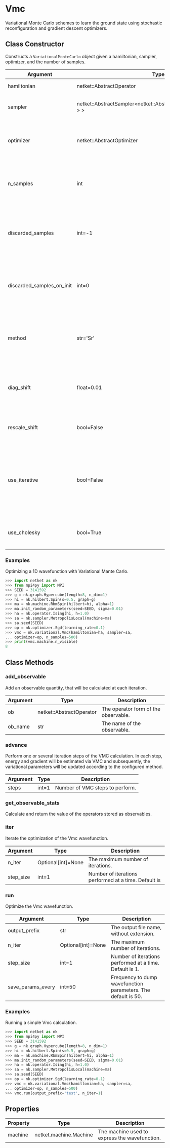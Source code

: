 # Vmc
Variational Monte Carlo schemes to learn the ground state using stochastic reconfiguration and gradient descent optimizers.

## Class Constructor
Constructs a ``VariationalMonteCarlo`` object given a hamiltonian,
sampler, optimizer, and the number of samples.

|        Argument         |                                    Type                                     |                                                                         Description                                                                          |
|-------------------------|-----------------------------------------------------------------------------|--------------------------------------------------------------------------------------------------------------------------------------------------------------|
|hamiltonian              |netket::AbstractOperator                                                     |The hamiltonian of the system.                                                                                                                                |
|sampler                  |netket::AbstractSampler<netket::AbstractMachine<std::__1::complex<double> > >|The sampler object to generate local exchanges.                                                                                                               |
|optimizer                |netket::AbstractOptimizer                                                    |The optimizer object that determines how the VMC wavefunction is optimized.                                                                                   |
|n_samples                |int                                                                          |Number of Markov Chain Monte Carlo sweeps to be performed at each step of the optimization.                                                                   |
|discarded_samples        |int=-1                                                                       |Number of sweeps to be discarded at the beginning of the sampling, at each step of the optimization. Default is -1.                                           |
|discarded_samples_on_init|int=0                                                                        |Number of sweeps to be discarded in the first step of optimization, at the beginning of the sampling. The default is 0.                                       |
|method                   |str='Sr'                                                                     |The chosen method to learn the parameters of the wave-function. The default is `Sr` (stochastic reconfiguration).                                             |
|diag_shift               |float=0.01                                                                   |The regularization parameter in stochastic reconfiguration. The default is 0.01.                                                                              |
|rescale_shift            |bool=False                                                                   |Whether to rescale the variational parameters. The default is false.                                                                                          |
|use_iterative            |bool=False                                                                   |Whether to use the iterative solver in the Sr method (this is extremely useful when the number of parameters to optimize is very large). The default is false.|
|use_cholesky             |bool=True                                                                    |Whether to use cholesky decomposition. The default is true.                                                                                                   |


### Examples
Optimizing a 1D wavefunction with Variational Mante Carlo.

```python
>>> import netket as nk
>>> from mpi4py import MPI
>>> SEED = 3141592
>>> g = nk.graph.Hypercube(length=8, n_dim=1)
>>> hi = nk.hilbert.Spin(s=0.5, graph=g)
>>> ma = nk.machine.RbmSpin(hilbert=hi, alpha=1)
>>> ma.init_random_parameters(seed=SEED, sigma=0.01)
>>> ha = nk.operator.Ising(hi, h=1.0)
>>> sa = nk.sampler.MetropolisLocal(machine=ma)
>>> sa.seed(SEED)
>>> op = nk.optimizer.Sgd(learning_rate=0.1)
>>> vmc = nk.variational.Vmc(hamiltonian=ha, sampler=sa,
... optimizer=op, n_samples=500)
>>> print(vmc.machine.n_visible)
8

```




## Class Methods 
### add_observable
Add an observable quantity, that will be calculated at each
iteration.

|Argument|          Type          |            Description             |
|--------|------------------------|------------------------------------|
|ob      |netket::AbstractOperator|The operator form of the observable.|
|ob_name |str                     |The name of the observable.         |


### advance
Perform one or several iteration steps of the VMC calculation. In each step,
energy and gradient will be estimated via VMC and subsequently, the variational
parameters will be updated according to the configured method.

|Argument|Type |          Description          |
|--------|-----|-------------------------------|
|steps   |int=1|Number of VMC steps to perform.|


### get_observable_stats
Calculate and return the value of the operators stored as observables.




### iter
Iterate the optimization of the Vmc wavefunction.

|Argument |       Type       |                    Description                     |
|---------|------------------|----------------------------------------------------|
|n_iter   |Optional[int]=None|The maximum number of iterations.                   |
|step_size|int=1             |Number of iterations performed at a time. Default is|


### run
Optimize the Vmc wavefunction.

|    Argument     |       Type       |                         Description                         |
|-----------------|------------------|-------------------------------------------------------------|
|output_prefix    |str               |The output file name, without extension.                     |
|n_iter           |Optional[int]=None|The maximum number of iterations.                            |
|step_size        |int=1             |Number of iterations performed at a time. Default is 1.      |
|save_params_every|int=50            |Frequency to dump wavefunction parameters. The default is 50.|


### Examples
Running a simple Vmc calculation.


```python
>>> import netket as nk
>>> from mpi4py import MPI
>>> SEED = 3141592
>>> g = nk.graph.Hypercube(length=8, n_dim=1)
>>> hi = nk.hilbert.Spin(s=0.5, graph=g)
>>> ma = nk.machine.RbmSpin(hilbert=hi, alpha=1)
>>> ma.init_random_parameters(seed=SEED, sigma=0.01)
>>> ha = nk.operator.Ising(hi, h=1.0)
>>> sa = nk.sampler.MetropolisLocal(machine=ma)
>>> sa.seed(SEED)
>>> op = nk.optimizer.Sgd(learning_rate=0.1)
>>> vmc = nk.variational.Vmc(hamiltonian=ha, sampler=sa,
... optimizer=op, n_samples=500)
>>> vmc.run(output_prefix='test', n_iter=1)


```




## Properties

|Property|         Type         |                 Description                  |
|--------|----------------------|----------------------------------------------|
|machine |netket.machine.Machine| The machine used to express the wavefunction.|

